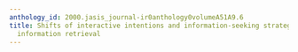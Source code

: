 ```yaml
---
anthology_id: 2000.jasis_journal-ir0anthology0volumeA51A9.6
title: Shifts of interactive intentions and information-seeking strategies in interactive
  information retrieval
---
```

